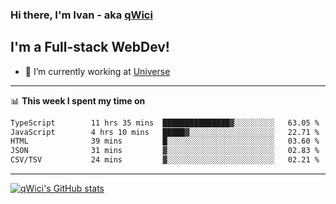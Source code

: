 ### Hi there, I'm Ivan - aka [qWici][website]

## I'm a Full-stack WebDev!
- 🔭 I’m currently working at [Universe][universe]

---

📊 **This week I spent my time on**
<!--START_SECTION:waka-->

```txt
TypeScript        11 hrs 35 mins  ███████████████▓░░░░░░░░░   63.05 %
JavaScript        4 hrs 10 mins   █████▓░░░░░░░░░░░░░░░░░░░   22.71 %
HTML              39 mins         █░░░░░░░░░░░░░░░░░░░░░░░░   03.60 %
JSON              31 mins         ▓░░░░░░░░░░░░░░░░░░░░░░░░   02.83 %
CSV/TSV           24 mins         ▓░░░░░░░░░░░░░░░░░░░░░░░░   02.21 %
```

<!--END_SECTION:waka-->

---

[![qWici's GitHub stats](https://github-readme-stats.vercel.app/api?username=qWici)](https://github.com/qWici/github-readme-stats)

[website]: https://devkucher.com
[twitter]: https://twitter.com/KucherDev
[linkedin]: https://www.linkedin.com/in/ivankucher
[universe]: https://universeapps.limited
